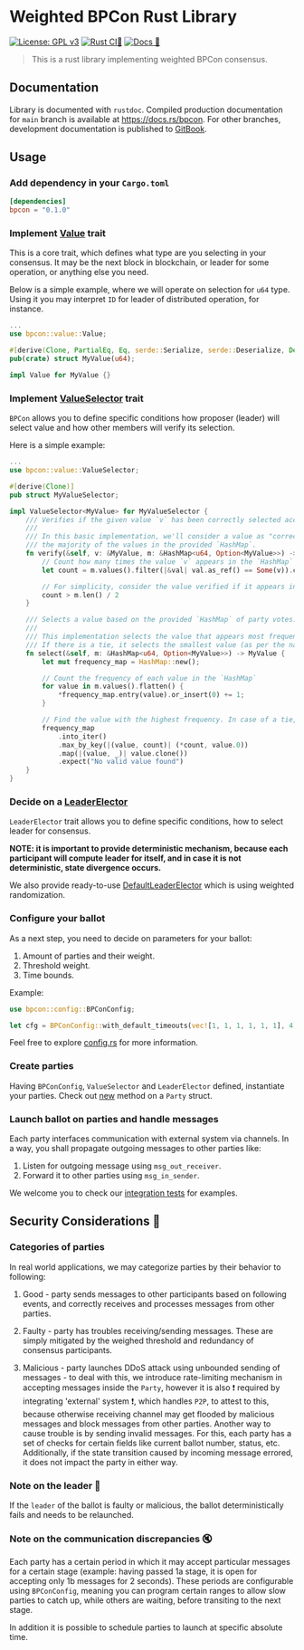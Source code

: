 # Weighted BPCon Rust Library

[![License: GPL v3](https://img.shields.io/badge/License-GPLv3-blue.svg)](https://www.gnu.org/licenses/gpl-3.0)
[![Rust CI🌌](https://github.com/distributed-lab/bpcon/actions/workflows/rust.yml/badge.svg)](https://github.com/distributed-lab/bpcon/actions/workflows/rust.yml)
[![Docs 🌌](https://github.com/distributed-lab/bpcon/actions/workflows/docs.yml/badge.svg)](https://github.com/distributed-lab/bpcon/actions/workflows/docs.yml)

> This is a rust library implementing weighted BPCon consensus.

## Documentation

Library is documented with `rustdoc`.
Compiled production documentation for `main` branch is available at https://docs.rs/bpcon.
For other branches, development documentation is published to [GitBook](https://distributed-lab.github.io/bpcon/).

## Usage

### Add dependency in your `Cargo.toml`

```toml
[dependencies]
bpcon = "0.1.0"
```

### Implement [Value](https://distributed-lab.github.io/bpcon/bpcon/value/trait.Value.html) trait

This is a core trait, which defines what type are you selecting in your consensus.
It may be the next block in blockchain, or leader for some operation, or anything else you need.

Below is a simple example, where we will operate on selection for `u64` type.
Using it you may interpret `ID` for leader of distributed operation, for instance.

```rust
...
use bpcon::value::Value;

#[derive(Clone, PartialEq, Eq, serde::Serialize, serde::Deserialize, Debug, Hash)]
pub(crate) struct MyValue(u64);

impl Value for MyValue {}
```

### Implement [ValueSelector](https://distributed-lab.github.io/bpcon/bpcon/value/trait.ValueSelector.html) trait

`BPCon` allows you to define specific conditions how proposer (leader) will select value
and how other members will verify its selection.

Here is a simple example:

```rust
...
use bpcon::value::ValueSelector;

#[derive(Clone)]
pub struct MyValueSelector;

impl ValueSelector<MyValue> for MyValueSelector {
    /// Verifies if the given value `v` has been correctly selected according to the protocol rules.
    ///
    /// In this basic implementation, we'll consider a value as "correctly selected" if it matches
    /// the majority of the values in the provided `HashMap`.
    fn verify(&self, v: &MyValue, m: &HashMap<u64, Option<MyValue>>) -> bool {
        // Count how many times the value `v` appears in the `HashMap`
        let count = m.values().filter(|&val| val.as_ref() == Some(v)).count();

        // For simplicity, consider the value verified if it appears in more than half of the entries
        count > m.len() / 2
    }

    /// Selects a value based on the provided `HashMap` of party votes.
    ///
    /// This implementation selects the value that appears most frequently in the `HashMap`.
    /// If there is a tie, it selects the smallest value (as per the natural ordering of `u64`).
    fn select(&self, m: &HashMap<u64, Option<MyValue>>) -> MyValue {
        let mut frequency_map = HashMap::new();

        // Count the frequency of each value in the `HashMap`
        for value in m.values().flatten() {
            *frequency_map.entry(value).or_insert(0) += 1;
        }

        // Find the value with the highest frequency. In case of a tie, select the smallest value.
        frequency_map
            .into_iter()
            .max_by_key(|(value, count)| (*count, value.0))
            .map(|(value, _)| value.clone())
            .expect("No valid value found")
    }
}
```

### Decide on a [LeaderElector](https://distributed-lab.github.io/bpcon/bpcon/leader/trait.LeaderElector.html)

`LeaderElector` trait allows you to define specific conditions, how to select leader for consensus.

**NOTE: it is important to provide deterministic mechanism,
because each participant will compute leader for itself,
and in case it is not deterministic, state divergence occurs.**

We also provide ready-to-use
[DefaultLeaderElector](https://distributed-lab.github.io/bpcon/bpcon/leader/struct.DefaultLeaderElector.html)
which is using weighted randomization.

### Configure your ballot

As a next step, you need to decide on parameters for your ballot:

1. Amount of parties and their weight.
2. Threshold weight.
3. Time bounds.

Example:

```rust
use bpcon::config::BPConConfig;

let cfg = BPConConfig::with_default_timeouts(vec![1, 1, 1, 1, 1, 1], 4);
```

Feel free to explore [config.rs](https://distributed-lab.github.io/bpcon/bpcon/config/struct.BPConConfig.html)
for more information.

### Create parties

Having `BPConConfig`, `ValueSelector` and `LeaderElector` defined, instantiate your parties.
Check out [new](https://distributed-lab.github.io/bpcon/bpcon/party/struct.Party.html#method.new)
method on a `Party` struct.

### Launch ballot on parties and handle messages

Each party interfaces communication with external system via channels.
In a way, you shall propagate outgoing messages to other parties like:

1. Listen for outgoing message using `msg_out_receiver`.
2. Forward it to other parties using `msg_in_sender`.

We welcome you to check our [integration tests](./tests) for examples.

## Security Considerations 🔐

### Categories of parties

In real world applications, we may categorize parties by their behavior to following:

1. Good - party sends messages to other participants based on following events,
   and correctly receives and processes messages from other parties.

2. Faulty - party has troubles receiving/sending messages.
   These are simply mitigated by the weighed threshold and redundancy of consensus participants.

3. Malicious - party launches DDoS attack using unbounded sending of messages -
   to deal with this, we introduce rate-limiting mechanism in accepting messages inside the `Party`,
   however it is also ❗️ required by integrating 'external' system ❗️, which handles `P2P`, to attest to this, because otherwise receiving channel may get flooded by malicious messages and block messages from other parties.
   Another way to cause trouble is by sending invalid messages. For this, each party has
   a set of checks for certain fields like current ballot number, status, etc.
   Additionally, if the state transition caused by incoming message errored, it does not impact the party in either way.

### Note on the leader 👑

If the `leader` of the ballot is faulty or malicious, the ballot deterministically fails and needs to be relaunched.

### Note on the communication discrepancies 🔇

Each party has a certain period in which it may accept particular messages for a certain stage
(example: having passed 1a stage, it is open for accepting only 1b messages for 2 seconds).
These periods are configurable using `BPConConfig`, meaning you can program certain ranges
to allow slow parties to catch up, while others are waiting, before transiting to the next stage.

In addition it is possible to schedule parties to launch at specific absolute time.
